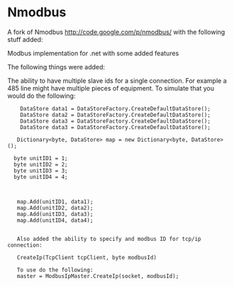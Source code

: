 Nmodbus
=======

A fork of Nmodbus http://code.google.com/p/nmodbus/ with the following stuff added:

Modbus implementation for .net with some added features

The following things were added:

The ability to have multiple slave ids for a single connection. For example a 485 line might have multiple pieces of equipment. To simulate that you would do the following:

        DataStore data1 = DataStoreFactory.CreateDefaultDataStore();
        DataStore data2 = DataStoreFactory.CreateDefaultDataStore();
        DataStore data3 = DataStoreFactory.CreateDefaultDataStore();
        DataStore data3 = DataStoreFactory.CreateDefaultDataStore();
        
       Dictionary<byte, DataStore> map = new Dictionary<byte, DataStore>();
       
      byte unitID1 = 1;
      byte unitID2 = 2;
      byte unitID3 = 3;
      byte unitID4 = 4;



       map.Add(unitID1, data1);
       map.Add(unitID2, data2);
       map.Add(unitID3, data3);
       map.Add(unitID4, data4);
       
       
       Also added the ability to specify and modbus ID for tcp/ip connection:
       
       CreateIp(TcpClient tcpClient, byte modbusId)
       
       To use do the following:
       master = ModbusIpMaster.CreateIp(socket, modbusId);
